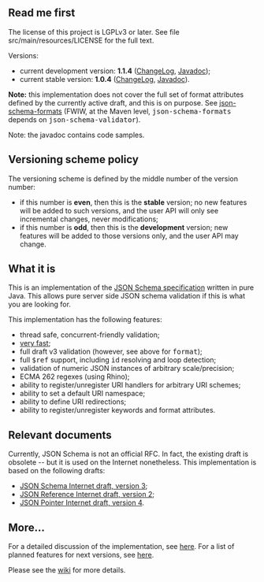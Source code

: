 <h2>Read me first</h2>

<p>The license of this project is LGPLv3 or later. See file
src/main/resources/LICENSE for the full text.</p>

<p>Versions:</p>

<ul>
    <li>current development version: <b>1.1.4</b> (<a
href="https://github.com/fge/json-schema-validator/wiki/ChangeLog.devel">ChangeLog</a>,
<a href="http://fge.github.com/json-schema-validator/devel/index.html">Javadoc</a>);</li>
    <li>current stable version: <b>1.0.4</b> (<a
href="https://github.com/fge/json-schema-validator/wiki/ChangeLog.stable">ChangeLog</a>,
<a href="http://fge.github.com/json-schema-validator/stable/index.html">Javadoc</a>).</li>
</ul>

<p><b>Note:</b> this implementation does not cover the full set of format
attributes defined by the currently active draft, and this is on purpose. See <a
href="https://github.com/fge/json-schema-formats">json-schema-formats</a> (FWIW,
at the Maven level, <tt>json-schema-formats</tt> depends on
<tt>json-schema-validator</tt>).</p>

<p>Note: the javadoc contains code samples.</p>

<h2>Versioning scheme policy</h2>

<p>The versioning scheme is defined by the middle number of the version
number:</p>

* if this number is <b>even</b>, then this is the <b>stable</b> version; no new
  features will be added to such versions, and the user API will only see
  incremental changes, never modifications;
* if this number is <b>odd</b>, then this is the <b>development</b> version; new
  features will be added to those versions only, and the user API may change.

<h2>What it is</h2>

<p>This is an implementation of the <a
href="https://github.com/json-schema/json-schema">JSON Schema specification</a>
written in pure Java.  This allows pure server side JSON schema validation if
this is what you are looking for.<p>

<p>This implementation has the following features:</p>

* thread safe, concurrent-friendly validation;
* <a href="https://github.com/fge/json-schema-validator/wiki/Performance">very
  fast</a>;
* full draft v3 validation (however, see above for <tt>format</tt>);
* full <tt>$ref</tt> support, including <tt>id</tt> resolving and loop
  detection;
* validation of numeric JSON instances of arbitrary scale/precision;
* ECMA 262 regexes (using Rhino);
* ability to register/unregister URI handlers for arbitrary URI schemes;
* ability to set a default URI namespace;
* ability to define URI redirections;
* ability to register/unregister keywords and format attributes.

<h2>Relevant documents</h2>

<p>Currently, JSON Schema is not an official RFC. In fact, the existing draft is
obsolete -- but it is used on the Internet nonetheless. This implementation is
based on the following drafts:</p>

* <a href="http://tools.ietf.org/html/draft-zyp-json-schema-03">JSON Schema
  Internet draft, version 3</a>;
* <a href="http://tools.ietf.org/html/draft-pbryan-zyp-json-ref-02">JSON
  Reference Internet draft, version 2</a>;
* <a href="http://tools.ietf.org/html/draft-ietf-appsawg-json-pointer-04">JSON
  Pointer Internet draft, version 4</a>.

<h2>More...</h2>

<p>For a detailed discussion of the implementation, see <a
href="https://github.com/fge/json-schema-validator/wiki/Status">here</a>. For a
list of planned features for next versions, see <a
href="https://github.com/fge/json-schema-validator/wiki/Roadmap">here</a>.

Please see the <a
href="https://github.com/fge/json-schema-validator/wiki/">wiki</a> for more
details.

